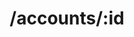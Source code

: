 ---
title: /accounts/:id
position: 2.4
type: put
description: Update account
parameters:
  - name: userId
    content: The account owner. 
  - name: externalId
    content: The external id for the account. Yodlee, Plaid or bank's own id. 
  - name: accountName
    content: Account name
  - name: accountNumber
    content: The masked account number for display
  - name: nickname
    content: Account nick name
  - name: accountType
    content: Type of account. Checking, saving, credit etc.
  - name: accountSubType
    content: Sub type of account (Funding/None)
  - name: providerType
    content: The account data provider. Yodlee, Plaid or banks 
  - name: loginName
    content: The login name if any
  - name: password
    content: The password if any
  - name: memo
    content: The memo
content_markdown: |-
  Update an existing account.
left_code_blocks:
  - code_block: |-
      $.ajax({
        "url": "http://api.myapp.com/accounts/3",
        "type": "PUT",
        "data": {
          "token": "YOUR_APP_KEY",
          "userId": 123,
          "externalId" :  "vzeNDwK7KQIm4yEog683uElbp9GRLEFXGK98D",
          "accountName":  "Chase Saving",
          "accountNumber": "XXXX4230",
          "nickname" : "My Chase Saving",
          "accountType":  "Saving",
          "accountSubType":  "FUNDING",
          "loginName" :  "ydltestlogin",
          "password":  "ydltestpassw",
          "memo": "chase account"
        },
        "success": function(data) {
          alert(data);
        }
      });
    title: jQuery
    language: javascript
right_code_blocks:
  - code_block: |2-
      {
        "userId": 123,
        "externalId" :  "vzeNDwK7KQIm4yEog683uElbp9GRLEFXGK98D",
        "accountName":  "Chase Saving",
        "accountNumber": "XXXX4230",
        "nickname" : "My Chase Saving",
        "accountType":  "Saving",
        "accountSubType":  "FUNDING",
        "providerType":  "YODLEE",
        "loginName" :  "ydltestlogin",
        "password":  "ydltestpassword",
        "memo":  "Test memo"
      }
    title: Response
    language: json
  - code_block: |2-
       {
        "error": true,
        "message": "Necessary parameter(s) are missing"
      }
      {
        "error": true,
        "message": "Invalid user"
      }
    title: Error
    language: json
---